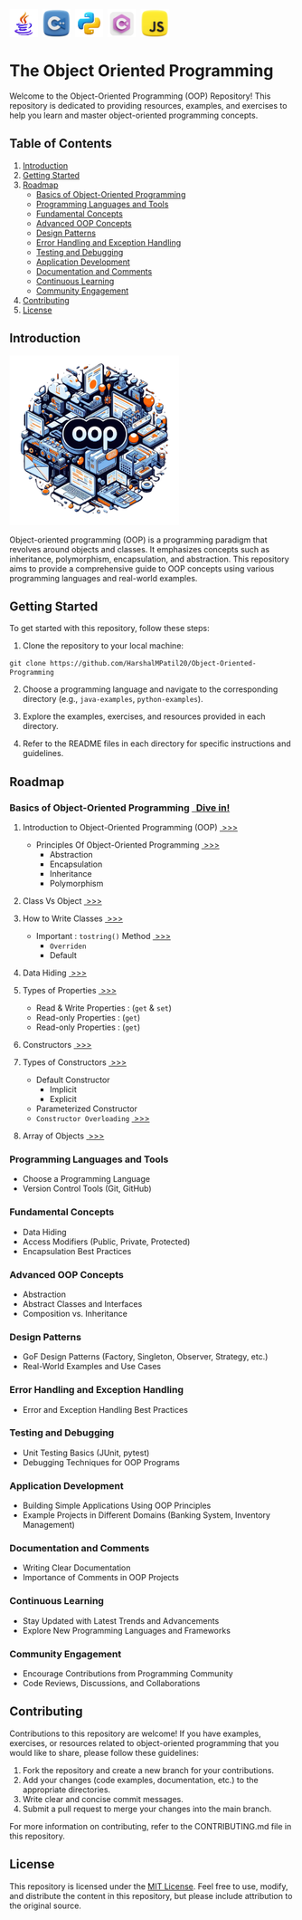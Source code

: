 
<img src="src/java.png" alt="image" width="50" height="50" >&nbsp;
<img src="src/cpp.png" alt="image" width="50" height="50" >&nbsp;
<img src="src/python.png" alt="image" width="50" height="50" >&nbsp;
<img src="src/csharp.png" alt="image" width="50" height="50" >&nbsp;
<img src="src/javascript.png" alt="image" width="50" height="50" >&nbsp;

# The Object Oriented Programming

Welcome to the Object-Oriented Programming (OOP) Repository! This repository is dedicated to providing resources, examples, and exercises to help you learn and master object-oriented programming concepts.

## Table of Contents

1. [Introduction](#introduction)
2. [Getting Started](#getting-started)
3. [Roadmap](#roadmap)
   - [Basics of Object-Oriented Programming](#roadmap)
   - [Programming Languages and Tools](#programming-languages-and-tools)
   - [Fundamental Concepts](#fundamental-concepts)
   - [Advanced OOP Concepts](#advanced-oop-concepts)
   - [Design Patterns](#design-patterns)
   - [Error Handling and Exception Handling](#error-handling-and-exception-handling)
   - [Testing and Debugging](#testing-and-debugging)
   - [Application Development](#application-development)
   - [Documentation and Comments](#documentation-and-comments)
   - [Continuous Learning](#continuous-learning)
   - [Community Engagement](#community-engagement)
4. [Contributing](#contributing)
5. [License](#license)

## Introduction

<img src="src/oop1.png" alt="Image Alt Text" width="300" height="300">

Object-oriented programming (OOP) is a programming paradigm that revolves around objects and classes. It emphasizes concepts such as inheritance, polymorphism, encapsulation, and abstraction. This repository aims to provide a comprehensive guide to OOP concepts using various programming languages and real-world examples.

## Getting Started

To get started with this repository, follow these steps:

1. Clone the repository to your local machine:

```  
git clone https://github.com/HarshalMPatil20/Object-Oriented-Programming  
```

2. Choose a programming language and navigate to the corresponding directory (e.g., `java-examples`, `python-examples`).

3. Explore the examples, exercises, and resources provided in each directory.

4. Refer to the README files in each directory for specific instructions and guidelines.

## Roadmap
### Basics of Object-Oriented Programming [&nbsp; Dive in!](1.%20Basics%20of%20Object-Oriented%20Programming/Readme.md#principles-of-object-oriented-programming)

   1. Introduction to Object-Oriented Programming (OOP) [&nbsp;>>>](1.%20Basics%20of%20Object-Oriented%20Programming/Readme.md#1.introduction-to-object-oriented-programming-oop)
      - Principles Of Object-Oriented Programming [&nbsp;>>>](1.%20Basics%20of%20Object-Oriented%20Programming/Readme.md#principles-of-object-oriented-programming)
         - Abstraction
         - Encapsulation
         - Inheritance
         - Polymorphism

   2. Class Vs Object [&nbsp;>>>](1.%20Basics%20of%20Object-Oriented%20Programming/Readme.md#2-class-vs-object)
   3. How to Write Classes [&nbsp;>>>](1.%20Basics%20of%20Object-Oriented%20Programming/Readme.md#3-how-to-write-classes)
      - Important : `tostring()` Method [&nbsp;>>>](1.%20Basics%20of%20Object-Oriented%20Programming/Readme.md#important--tostring)
         - `Overriden`
         - Default
   4. Data Hiding [&nbsp;>>>](1.%20Basics%20of%20Object-Oriented%20Programming/Readme.md#4-data-hiding)

   5. Types of Properties [&nbsp;>>>](1.%20Basics%20of%20Object-Oriented%20Programming/Readme.md#5-types-of-properties)
      - Read & Write Properties : (`get` & `set`)
      - Read-only Properties : (`get`)
      - Read-only Properties : (`get`)

   6. Constructors [&nbsp;>>>](1.%20Basics%20of%20Object-Oriented%20Programming/Readme.md#6-constructors)

   7. Types of Constructors [&nbsp;>>>](1.%20Basics%20of%20Object-Oriented%20Programming/Readme.md#7-types-of-constructors)
      - Default Constructor
         - Implicit
         - Explicit
      - Parameterized Constructor
      - `Constructor Overloading` [&nbsp;>>>](1.%20Basics%20of%20Object-Oriented%20Programming/Readme.md#constructor-overloading--due-to-parameterization)

   8. Array of Objects [&nbsp;>>>](1.%20Basics%20of%20Object-Oriented%20Programming/Readme.md#8-array-of-objects)

### Programming Languages and Tools

- Choose a Programming Language
- Version Control Tools (Git, GitHub)

### Fundamental Concepts

- Data Hiding
- Access Modifiers (Public, Private, Protected)
- Encapsulation Best Practices

### Advanced OOP Concepts

- Abstraction
- Abstract Classes and Interfaces
- Composition vs. Inheritance

### Design Patterns

- GoF Design Patterns (Factory, Singleton, Observer, Strategy, etc.)
- Real-World Examples and Use Cases

### Error Handling and Exception Handling

- Error and Exception Handling Best Practices

### Testing and Debugging

- Unit Testing Basics (JUnit, pytest)
- Debugging Techniques for OOP Programs

### Application Development

- Building Simple Applications Using OOP Principles
- Example Projects in Different Domains (Banking System, Inventory Management)

### Documentation and Comments

- Writing Clear Documentation
- Importance of Comments in OOP Projects

### Continuous Learning

- Stay Updated with Latest Trends and Advancements
- Explore New Programming Languages and Frameworks

### Community Engagement

- Encourage Contributions from Programming Community
- Code Reviews, Discussions, and Collaborations

## Contributing

Contributions to this repository are welcome! If you have examples, exercises, or resources related to object-oriented programming that you would like to share, please follow these guidelines:

1. Fork the repository and create a new branch for your contributions.
2. Add your changes (code examples, documentation, etc.) to the appropriate directories.
3. Write clear and concise commit messages.
4. Submit a pull request to merge your changes into the main branch.

For more information on contributing, refer to the CONTRIBUTING.md file in this repository.

## License

This repository is licensed under the [MIT License](LICENSE). Feel free to use, modify, and distribute the content in this repository, but please include attribution to the original source.
